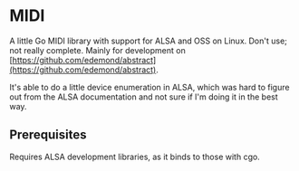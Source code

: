 # MIDI

A little Go MIDI library with support for ALSA and OSS on Linux. Don't use; not really complete. Mainly for development on [https://github.com/edemond/abstract](https://github.com/edemond/abstract).

It's able to do a little device enumeration in ALSA, which was hard to figure out from the ALSA documentation and not sure if I'm doing it in the best way.

## Prerequisites

Requires ALSA development libraries, as it binds to those with cgo.
